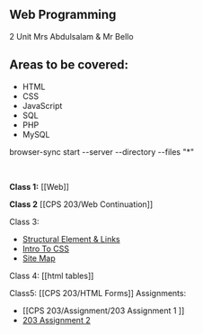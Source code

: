 ## Web Programming
2 Unit
Mrs Abdulsalam & Mr Bello

## Areas to be covered:

-  HTML
- CSS
- JavaScript
- SQL
- PHP
- MySQL

browser-sync start --server --directory --files "*"

 <script id="__bs_script__">//<![CDATA[ 
 document.write("<script async src='http://HOST:3002/browser-sync/browser-sync-client.js?v=2.27.11'><\/script>".replace("HOST", location.hostname)); //]]></script>

**Class 1:**
[[Web]]

**Class 2**
[[CPS 203/Web Continuation]]

Class 3:
- [Structural Element & Links](CPS%20203/Structural%20Element%20&%20Links.md)
- [Intro To CSS](CPS%20203/Intro%20To%20CSS.md)
- [Site Map](CPS%20203/Site%20Map.md)

Class 4:
[[html tables]]


Class5:
[[CPS 203/HTML Forms]]
Assignments:
- [[CPS 203/Assignment/203 Assignment 1 ]]
- [203 Assignment 2](CPS%20203/Assignment/203%20Assignment%202.md)
